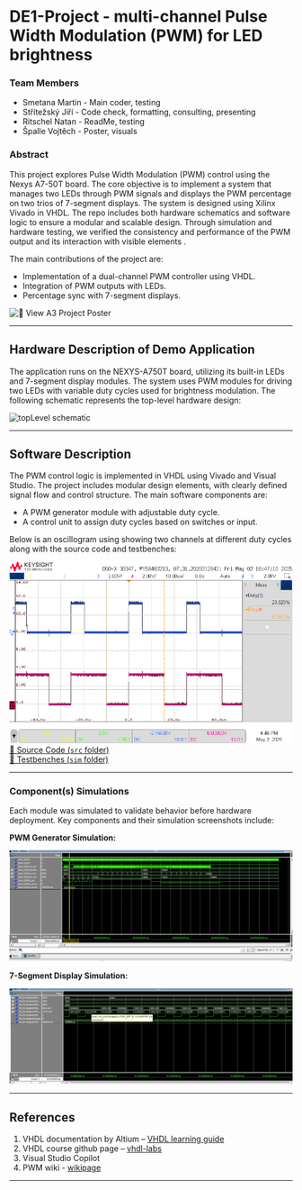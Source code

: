 # DE1-Project - multi-channel Pulse Width Modulation (PWM) for LED brightness 

### Team Members

* Smetana Martin - Main coder, testing
* Střítežský Jiří - Code check, formatting, consulting, presenting
* Ritschel Natan - ReadMe, testing
* Špalle Vojtěch - Poster, visuals

### Abstract

This project explores Pulse Width Modulation (PWM) control using the Nexys A7-50T board. The core objective is to implement a system that manages two LEDs through PWM signals and displays the PWM percentage on two trios of 7-segment displays. The system is designed using Xilinx Vivado in VHDL. The repo includes both hardware schematics and software logic to ensure a modular and scalable design. Through simulation and hardware testing, we verified the consistency and performance of the PWM output and its interaction with visible elements . 

The main contributions of the project are:

* Implementation of a dual-channel PWM controller using VHDL.
* Integration of PWM outputs with LEDs.
* Percentage sync with 7-segment displays.

![📌 View A3 Project Poster](https://github.com/user-attachments/assets/80ea885c-9010-4854-9a7e-8f97ec889c00)

---

## Hardware Description of Demo Application

The application runs on the NEXYS-A750T board, utilizing its built-in LEDs and 7-segment display modules. The system uses PWM modules for driving two LEDs with variable duty cycles used for brightness modulation. The following schematic represents the top-level hardware design:


![topLevel schematic](https://github.com/user-attachments/assets/8b420d2d-9e9e-4cf0-be3b-22ac1742ee07)

---

## Software Description

The PWM control logic is implemented in VHDL using Vivado and Visual Studio. The project includes modular design elements, with clearly defined signal flow and control structure. The main software components are:

* A PWM generator module with adjustable duty cycle.
* A control unit to assign duty cycles based on switches or input.

Below is an oscillogram using showing two channels at different duty cycles along with the source code and testbenches:

![PWM Oscillogram showing channel 1 and channel 2 at different levels](https://github.com/MartinSmetana1/DE1-Project/blob/main/img/scope_0.png?raw=true)  
[🔗 Source Code (`src` folder)](./src)  
[🔗 Testbenches (`sim` folder)](./sim)

---

### Component(s) Simulations

Each module was simulated to validate behavior before hardware deployment. Key components and their simulation screenshots include:

**PWM Generator Simulation:**

![PWM Signal Simulation](./img/PWM_TB.png)  

**7-Segment Display Simulation:**

![7-Segment Display Simulation](./img/BIN2SEG_TB_CLOSE.png)

---

## References

1. VHDL documentation by Altium – [VHDL learning guide](https://valhalla.altium.com/Learning-Guides/TR0114%20VHDL%20Language%20Reference.pdf)
2. VHDL course github page – [vhdl-labs](https://github.com/tomas-fryza/vhdl-labs)
3. Visual Studio Copilot
4. PWM wiki - [wikipage](https://en.wikipedia.org/wiki/Pulse-width_modulation)

---

